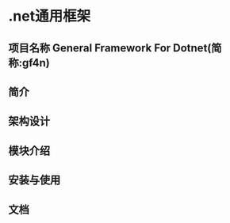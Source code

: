# .net通用框架

## 项目名称 General Framework For Dotnet(简称:gf4n)

## 简介

## 架构设计

## 模块介绍

## 安装与使用

## 文档

